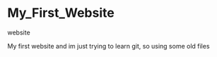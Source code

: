 My_First_Website
================

website
<p>My first website and im just trying to learn git, so using some old files</p>
